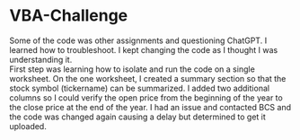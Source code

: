 # VBA-Challenge

Some of the code was other assignments and questioning ChatGPT.  I learned how to troubleshoot. I kept changing the code as I thought I was understanding it.  
First step was learning how to isolate and run the code on a single worksheet.
On the one worksheet, I created a summary section so that the stock symbol (tickername) can be summarized.
I added two additional columns so I could verify the open price from the beginning of the year to the close price at the end of the year.
I had an issue and contacted BCS and the code was changed again causing a delay but determined to get it uploaded.
